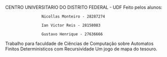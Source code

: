 CENTRO UNIVERSITARIO DO DISTRITO FEDERAL - UDF 
Feito pelos alunos: 

                    Nicollas Monteiro - 28287274

                    Ian Victor Reis - 28158083

                    Gustavo Henrique - 27636666

Trabalho para faculdade de Ciências de Computação sobre Automatos Finitos Deterministicos com Recursividade 
Um jogo de mapa do tesouro. 
